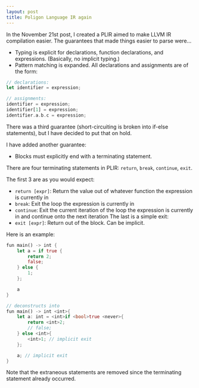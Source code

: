 ```yaml
---
layout: post
title: Poligon Language IR again
---
```


In the November 21st post, I created a PLIR aimed to make LLVM IR compilation easier. The guarantees that made things easier to parse were...
- Typing is explicit for declarations, function declarations, and expressions. (Basically, no implicit typing.)
- Pattern matching is expanded. All declarations and assignments are of the form:
```rust
// declarations:
let identifier = expression;

// assignments:
identifier = expression;
identifier[1] = expression;
identifier.a.b.c = expression;
```

There was a third guarantee (short-circuiting is broken into if-else statements), but I have decided to put that on hold.

I have added another guarantee:
- Blocks must explicitly end with a terminating statement.

There are four terminating statements in PLIR: `return`, `break`, `continue`, `exit`.

The first 3 are as you would expect:
- `return [expr]`: Return the value out of whatever function the expression is currently in
- `break`: Exit the loop the expression is currently in
- `continue`: Exit the current iteration of the loop the expression is currently in and continue onto the next iteration
The last is a simple exit:
- `exit [expr]`: Return out of the block. Can be implicit.

Here is an example:
```rust
fun main() -> int {
	let a = if true {
		return 2;
		false;
	} else {
		1;
	};

	a
}

// deconstructs into
fun main() -> int <int>{
	let a: int = <int>if <bool>true <never>{
		return <int>2;
		// false;
	} else <int>{
		<int>1; // implicit exit
	};

	a; // implicit exit
}
```

Note that the extraneous statements are removed since the terminating statement already occurred.